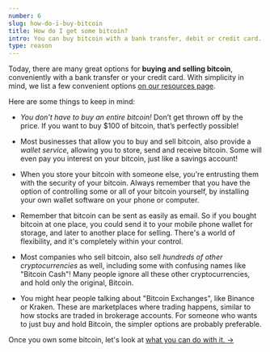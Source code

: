 ```yaml
---
number: 6
slug: how-do-i-buy-bitcoin
title: How do I get some bitcoin?
intro: You can buy bitcoin with a bank transfer, debit or credit card.
type: reason
---
```


Today, there are many great options for **buying and selling bitcoin**, conveniently with a bank transfer or your credit card. With simplicity in mind, we list a few convenient options [on our resources page](/resources).

Here are some things to keep in mind:

- _You don’t have to buy an entire bitcoin!_ Don’t get thrown off by the price. If you want to buy $100 of bitcoin, that’s perfectly possible!

- Most businesses that allow you to buy and sell bitcoin, also provide a _wallet service_, allowing you to store, send and receive bitcoin. Some will even pay you interest on your bitcoin, just like a savings account!

- When you store your bitcoin with someone else, you're entrusting them with the security of your bitcoin. Always remember that you have the option of controlling some or all of your bitcoin yourself, by installing your own wallet software on your phone or computer.

- Remember that bitcoin can be sent as easily as email. So if you bought bitcoin at one place, you could send it to your mobile phone wallet for storage, and later to another place for selling. There's a world of flexibility, and it's completely within your control.

- Most companies who sell bitcoin, also sell _hundreds of other cryptocurrencies_ as well, including some with confusing names like "Bitcoin Cash"! Many people ignore all these other cryptocurrencies, and hold only the original, Bitcoin.

- You might hear people talking about "Bitcoin Exchanges", like Binance or Kraken. These are marketplaces where trading happens, similar to how stocks are traded in brokerage accounts. For someone who wants to just buy and hold Bitcoin, the simpler options are probably preferable.

Once you own some bitcoin, let's look at [what you can do with it. →](/what-can-i-do-with-my-bitcoin.html)
